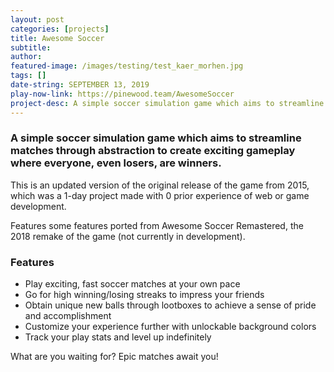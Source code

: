 ```yaml
---
layout: post
categories: [projects]
title: Awesome Soccer
subtitle:
author:
featured-image: /images/testing/test_kaer_morhen.jpg
tags: []
date-string: SEPTEMBER 13, 2019
play-now-link: https://pinewood.team/AwesomeSoccer
project-desc: A simple soccer simulation game which aims to streamline matches through abstraction to create exciting gameplay where everyone, even losers, are winners.
---
```


### A simple soccer simulation game which aims to streamline matches through abstraction to create exciting gameplay where everyone, even losers, are winners.

This is an updated version of the original release of the game from 2015, which was a 1-day project made with 0 prior experience of web or game development.

Features some features ported from Awesome Soccer Remastered, the 2018 remake of the game (not currently in development).

### Features
- Play exciting, fast soccer matches at your own pace
- Go for high winning/losing streaks to impress your friends
- Obtain unique new balls through lootboxes to achieve a sense of pride and accomplishment
- Customize your experience further with unlockable background colors
- Track your play stats and level up indefinitely

What are you waiting for? Epic matches await you!
